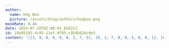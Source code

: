 ```yaml
---
author:
  name: Hog Boo
  picture: /assets/blog/authors/hogboo.png
maskRate: 0.44
date: 2024-07-28T02:00:01.656211
id: 19a95192-4c85-11ef-9f85-c95db626c0e3
content: '[[3, 9, 0, 6, 0, 0, 2, 7, 5], [0, 2, 7, 0, 9, 3, 0, 6, 1], [6, 0, 4, 0, 0, 7, 8, 3, 0], [0, 0, 9, 0, 1, 0, 3, 5, 0], [0, 5, 0, 2, 3, 6, 0, 0, 0], [0, 3, 0, 9, 0, 0, 1, 4, 6], [1, 0, 3, 0, 5, 0, 0, 0, 4], [0, 7, 0, 1, 8, 4, 5, 0, 3], [0, 4, 5, 3, 6, 0, 7, 1, 0]]'
---
```

